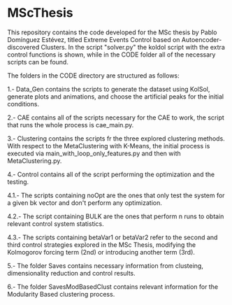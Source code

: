 # MScThesis

This repository contains the code developed for the MSc thesis by Pablo Domínguez Estévez, titled Extreme Events Control based on Autoencoder-discovered Clusters. In the script "solver.py" the koldol script with the extra control functions is shown, while in the CODE folder all of the necessary scripts can be found.

The folders in the CODE directory are structured as follows:

1.- Data_Gen contains the scripts to generate the dataset using KolSol, generate plots and animations, and choose the artificial peaks for the initial conditions.

2.- CAE contains all of the scripts necessary for the CAE to work, the script that runs the whole process is cae_main.py.

3.- Clustering contains the scripts fr the three explored clustering methods. With respect to the MetaClustering with K-Means, the initial process is executed via main_with_loop_only_features.py and then with MetaClustering.py.

4.- Control contains all of the script performing the optimization and the testing.

  4.1.- The scripts containing noOpt are the ones that only test the system for a given bk vector and don't perform any optimization.
  
  4.2.- The script containing BULK are the ones that perform n runs to obtain relevant control system statistics.
  
  4.3.- The scripts containing betaVar1 or betaVar2 refer to the second and third control strategies explored in the MSc Thesis, modifying the Kolmogorov forcing term (2nd) or introducing another term (3rd).
  
5.- The folder Saves contains necessary information from clusteing, dimensionality reduction and control results.

6.- The folder SavesModBasedClust contains relevant information for the Modularity Based clustering process.
